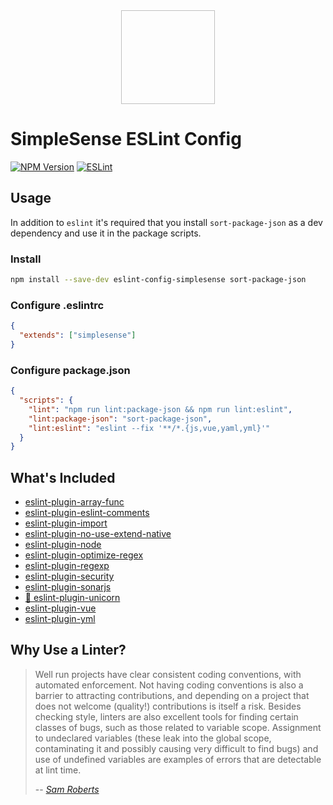 <div style="text-align: center">
  <img :src="$withBase('/assets/eslint-logo.svg')" width="150" height="150">
</div>

# SimpleSense ESLint Config

[![NPM Version](https://img.shields.io/npm/v/eslint-config-simplesense.svg?style=flat-square)](https://www.npmjs.com/package/eslint-config-simplesense)
[![ESLint](https://img.shields.io/npm/dependency-version/eslint-config-simplesense/dev/eslint?color=%234b32c3&label=ESLint&logo=eslint&style=flat-square)](https://eslint.org/docs/user-guide/getting-started)

## Usage

In addition to `eslint` it's required that you install `sort-package-json` as a dev dependency and use it in the package scripts.

### Install

```bash
npm install --save-dev eslint-config-simplesense sort-package-json
```

### Configure .eslintrc

```json
{
  "extends": ["simplesense"]
}
```

### Configure package.json

```json
{
  "scripts": {
    "lint": "npm run lint:package-json && npm run lint:eslint",
    "lint:package-json": "sort-package-json",
    "lint:eslint": "eslint --fix '**/*.{js,vue,yaml,yml}'"
  }
}
```

## What's Included

  * [eslint-plugin-array-func](https://www.npmjs.com/package/eslint-plugin-array-func)
  * [eslint-plugin-eslint-comments](https://www.npmjs.com/package/eslint-plugin-eslint-comments)
  * [eslint-plugin-import](https://www.npmjs.com/package/eslint-plugin-import)
  * [eslint-plugin-no-use-extend-native](https://www.npmjs.com/package/eslint-plugin-no-use-extend-native)
  * [eslint-plugin-node](https://www.npmjs.com/package/eslint-plugin-node)
  * [eslint-plugin-optimize-regex](https://www.npmjs.com/package/eslint-plugin-optimize-regex)
  * [eslint-plugin-regexp](https://www.npmjs.com/package/eslint-plugin-regexp)
  * [eslint-plugin-security](https://www.npmjs.com/package/eslint-plugin-security)
  * [eslint-plugin-sonarjs](https://www.npmjs.com/package/eslint-plugin-sonarjs)
  * [:unicorn: eslint-plugin-unicorn](https://www.npmjs.com/package/eslint-plugin-unicorn)
  * [eslint-plugin-vue](https://www.npmjs.com/package/eslint-plugin-vue)
  * [eslint-plugin-yml](https://www.npmjs.com/package/eslint-plugin-yml)


## Why Use a Linter?

> Well run projects have clear consistent coding conventions, with automated enforcement.  Not having coding conventions is also a barrier to attracting contributions, and depending on a project that does not welcome (quality!) contributions is itself a risk. Besides checking style, linters are also excellent tools for finding certain classes of bugs, such as those related to variable scope. Assignment to undeclared variables (these leak into the global scope, contaminating it and possibly causing very difficult to find bugs) and use of undefined variables are examples of errors that are detectable at lint time.
>
> -- <cite>[Sam Roberts](https://medium.com/the-node-js-collection/why-and-how-to-use-eslint-in-your-project-742d0bc61ed7)</cite>
